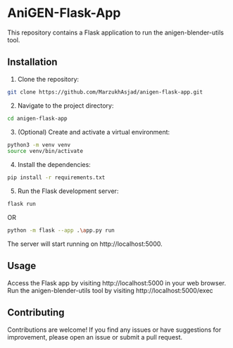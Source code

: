 # AniGEN-Flask-App
This repository contains a Flask application to run the anigen-blender-utils tool.

## Installation
1. Clone the repository:

```bash
git clone https://github.com/MarzukhAsjad/anigen-flask-app.git
```
2. Navigate to the project directory:

```bash
cd anigen-flask-app
```
3. (Optional) Create and activate a virtual environment:

```bash
python3 -m venv venv
source venv/bin/activate
```
4. Install the dependencies:

```bash
pip install -r requirements.txt
```
5. Run the Flask development server:

```bash
flask run
```
OR
```bash
python -m flask --app .\app.py run
```

The server will start running on http://localhost:5000.

## Usage
Access the Flask app by visiting http://localhost:5000 in your web browser. Run the anigen-blender-utils tool by visiting http://localhost:5000/exec

## Contributing
Contributions are welcome! If you find any issues or have suggestions for improvement, please open an issue or submit a pull request.
